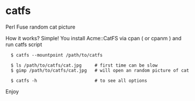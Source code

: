 catfs
=====

Perl Fuse random cat picture

How it works? Simple! You install Acme::CatFS via cpan ( or cpanm ) and run catfs script

```
  $ catfs --mountpoint /path/to/catfs
 
  $ ls /path/to/catfs/cat.jpg     # first time can be slow
  $ gimp /path/to/catfs/cat.jpg   # will open an random picture of cat

  $ catfs -h                      # to see all options
```

Enjoy
